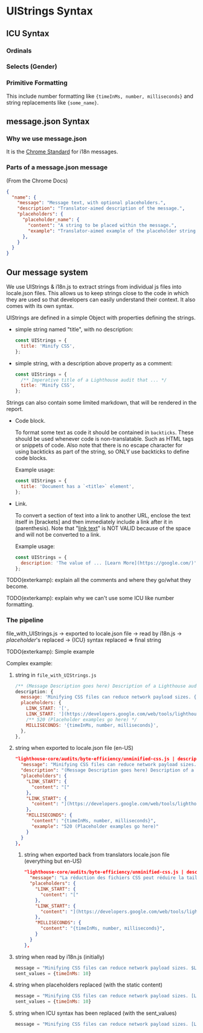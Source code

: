 # UIStrings Syntax

## ICU Syntax

### Ordinals

### Selects (Gender)

### Primitive Formatting

This include number formatting like `{timeInMs, number, milliseconds}` and
string replacements like `{some_name}`.

## message.json Syntax

### Why we use message.json

It is the
[Chrome Standard](https://developer.chrome.com/extensions/i18n-messages) for
i18n messages.

### Parts of a message.json message

(From the Chrome Docs)

```json
{
  "name": {
    "message": "Message text, with optional placeholders.",
    "description": "Translator-aimed description of the message.",
    "placeholders": {
      "placeholder_name": {
        "content": "A string to be placed within the message.",
        "example": "Translator-aimed example of the placeholder string."
      },
    }
  }
}
```

## Our message system

We use UIStrings & i18n.js to extract strings from individual js files into
locale.json files. This allows us to keep strings close to the code in which
they are used so that developers can easily understand their context. It also
comes with its own syntax.

UIStrings are defined in a simple Object with properties defining the strings.

*   simple string named "title", with no description:

    ```javascript
    const UIStrings = {
      title: 'Minify CSS',
    };
    ```

*   simple string, with a description above property as a comment:

    ```javascript
    const UIStrings = {
      /** Imperative title of a Lighthouse audit that ... */
      title: 'Minify CSS',
    };
    ```

Strings can also contain some limited markdown, that will be rendered in the
report.

*   Code block.

    To format some text as code it should be contained in `backticks`. These
    should be used whenever code is non-translatable. Such as HTML tags or
    snippets of code. Also note that there is no escape character for using
    backticks as part of the string, so ONLY use backticks to define code
    blocks.

    Example usage:

    ```javascript
    const UIStrings = {
      title: 'Document has a `<title>` element',
    };
    ```

*   Link.

    To convert a section of text into a link to another URL, enclose the text
    itself in [brackets] and then immediately include a link after it in
    (parenthesis). Note that "[link text](https://...)" is NOT VALID because of
    the space and will not be converted to a link.

    Example usage:

    ```javascript
    const UIStrings = {
      description: 'The value of ... [Learn More](https://google.com/)',
    };
    ```

TODO(exterkamp): explain all the comments and where they go/what they become.

TODO(exterkamp): explain why we can't use some ICU like number formatting.

### The pipeline

file_with_UIStrings.js -> exported to locale.json file -> read by i18n.js ->
$placeholder$'s replaced -> {ICU} syntax replaced => final string

TODO(exterkamp): Simple example

Complex example:

1.  string in `file_with_UIStrings.js`

    ```javascript
    /** (Message Description goes here) Description of a Lighthouse audit that tells the user *why* they should minify (remove whitespace) the page's CSS code. This is displayed after a user expands the section to see more. No character length limits. 'Learn More' becomes link text to additional documentation. */
    description: {
      message: 'Minifying CSS files can reduce network payload sizes. {LINK_START}Learn More!!!{LINK_START}. This audit took {MILLISECONDS} ms.',
      placeholders: {
        LINK_START: '[',
        LINK_START: '](https://developers.google.com/web/tools/lighthouse/audits/minify-css)',
        /** 520 (Placeholder examples go here) */
        MILLISECONDS: '{timeInMs, number, milliseconds}',
      },
    },
    ```

2.  string when exported to locale.json file (en-US)

    ```json
    "lighthouse-core/audits/byte-efficiency/unminified-css.js | description": {
      "message": "Minifying CSS files can reduce network payload sizes. $LINK_START$Learn More!!!$LINK_START$. This audit took $MILLISECONDS$ ms.",
      "description": "(Message Description goes here) Description of a Lighthouse audit that tells the user *why* they should minify (remove whitespace) the page's CSS code. This is displayed after a user expands the section to see more. No character length limits. 'Learn More' becomes link text to additional documentation.",
      "placeholders": {
        "LINK_START": {
          "content": "["
        },
        "LINK_START": {
          "content": "](https://developers.google.com/web/tools/lighthouse/audits/minify-css)"
        },
        "MILLISECONDS": {
          "content": "{timeInMs, number, milliseconds}",
          "example": "520 (Placeholder examples go here)"
        }
      }
    },
    ```

    1.  string when exported back from translators locale.json file (everything
        but en-US)

        ```json
        "lighthouse-core/audits/byte-efficiency/unminified-css.js | description": {
          "message": "La réduction des fichiers CSS peut réduire la taille des charges utiles de réseau. $LINK_START$En savoir plus$LINK_START$. Cet audit a pris $MILLISECONDS ms",
          "placeholders": {
            "LINK_START": {
              "content": "["
            },
            "LINK_START": {
              "content": "](https://developers.google.com/web/tools/lighthouse/audits/minify-css)"
            },
            "MILLISECONDS": {
              "content": "{timeInMs, number, milliseconds}",
            }
          }
        },
        ```

3.  string when read by i18n.js (initially)

    ```javascript
    message = "Minifying CSS files can reduce network payload sizes. $LINK_START$Learn More!!!$LINK_END$. This audit took $MILLISECONDS$ ms."
    sent_values = {timeInMs: 10}
    ```

4.  string when placeholders replaced (with the static content)

    ```javascript
    message = "Minifying CSS files can reduce network payload sizes. [Learn More!!!](https://developers.google.com/web/tools/lighthouse/audits/minify-css). This audit took {timeInMs, number, milliseconds} ms."
    sent_values = {timeInMs: 10}
    ```

5.  string when ICU syntax has been replaced (with the sent_values)

    ```javascript
    message = "Minifying CSS files can reduce network payload sizes. [Learn More!!!](https://developers.google.com/web/tools/lighthouse/audits/minify-css). This audit took 10 ms."
    ```
